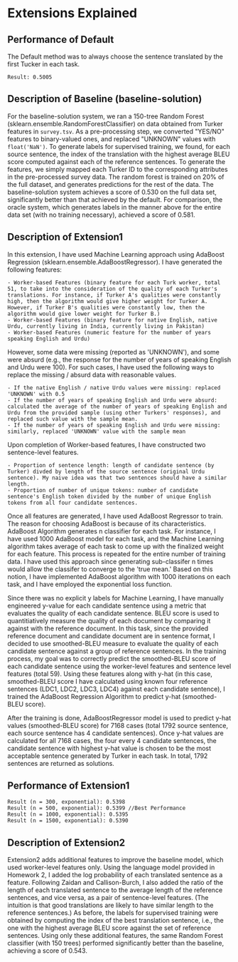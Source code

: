 #  Extensions Explained

## Performance of Default
The Default method was to always choose the sentence translated by the first Tucker in each task.

	Result: 0.5005 		


## Description of Baseline (baseline-solution)
For the baseline-solution system, we ran a 150-tree Random Forest (sklearn.ensemble.RandomForestClassifier) on data obtained from Turker features in `survey.tsv`. As a pre-processing step, we converted "YES/NO" features to binary-valued ones, and replaced "UNKNOWN" values with `float('NaN')`. To generate labels for supervised training, we found, for each source sentence, the index of the translation with the highest average BLEU score computed against each of the reference sentences. To generate the features, we simply mapped each Turker ID to the corresponding attributes in the pre-processed survey data. The random forest is trained on 20% of the full dataset, and generates predictions for the rest of the data. The baseline-solution system achieves a score of 0.530 on the full data set, significantly better than that achieved by the default. For comparison, the oracle system, which generates labels in the manner above for the entire data set (with no training necessary), achieved a score of 0.581.


## Description of Extension1
In this extension, I have used Machine Learning approach using AdaBoost Regression (sklearn.ensemble.AdaBoostRegressor). I have generated the following features: 
	
	- Worker-based Features (binary feature for each Turk worker, total 51, to take into the consideration of the quality of each Turker's translations. For instance, if Turker A's qualities were constantly high, then the algorithm would give higher weight for Turker A. However, if Turker B's qualities were constantly low, then the algorithm would give lower weight for Turker B.)
	- Worker-based Features (binary feature for native English, native Urdu, currently living in India, currently living in Pakistan)
	- Worker-based Features (numeric feature for the number of years speaking English and Urdu)

However, some data were missing (reported as 'UNKNOWN'), and some were absurd (e.g., the response for the number of years of speaking English and Urdu were 100). For such cases, I have used the following ways to replace the missing / absurd data with reasonable values.
	
	- If the native English / native Urdu values were missing: replaced 'UNKNOWN' with 0.5 
	- If the number of years of speaking English and Urdu were absurd: calculated the average of the number of years of speaking English and Urdu from the provided sample (using other Turkers' responses), and replaced such value with the sample mean.
	- If the number of years of speaking English and Urdu were missing: similarly, replaced 'UNKNOWN' value with the sample mean

Upon completion of Worker-based features, I have constructed two sentence-level features. 
	
	- Proportion of sentence length: length of candidate sentence (by Turker) divded by length of the source sentence (original Urdu sentence). My naive idea was that two sentences should have a similar length.
	- Proportion of number of unique tokens: number of candidate sentence's English token divided by the number of unique English tokens from all four candidate sentences.

Once all features are generated, I have used AdaBoost Regressor to train. The reason for choosing AdaBoost is because of its characteristics. AdaBoost Algorithm generates n classifier for each task. For instance, I have used 1000 AdaBoost model for each task, and the Machine Learning algorithm takes average of each task to come up with the finalized weight for each feature. This process is repeated for the entire number of training data. I have used this approach since generating sub-classifer n times would allow the classifer to converge to the 'true mean.' Based on this notion, I have implemented AdaBoost algorithm with 1000 iterations on each task, and I have employed the exponential loss function.

Since there was no explicit y labels for Machine Learning, I have manually engineered y-value for each candidate sentence using a metric that evaluates the quality of each candidate sentence. BLEU score is used to quantitiatively measure the quality of each document by comparing it against with the reference document. In this task, since the provided reference document and candidate document are in sentence format, I decided to use smoothed-BLEU measure to evaluate the quality of each candidate sentence against a group of reference sentences. In the training process, my goal was to correctly predict the smoothed-BLEU score of each candidate sentence using the worker-level features and sentence level features (total 59). Using these features along with y-hat (in this case, smoothed-BLEU score I have calculated using known four reference sentences (LDC1, LDC2, LDC3, LDC4) against each candidate sentence), I trained the AdaBoost Regression Algorithm to predict y-hat (smoothed-BLEU score).

After the training is done, AdaBoostRegressor model is used to predict y-hat values (smoothed-BLEU score) for 7168 cases (total 1792 source sentence, each source sentence has 4 candidate sentences). Once y-hat values are calculated for all 7168 cases, the four every 4 candidate sentences, the candidate sentence with highest y-hat value is chosen to be the most acceptable sentence generated by Turker in each task. In total, 1792 sentences are returned as solutions.


## Performance of Extension1
	
	Result (n = 300, exponential): 0.5398
	Result (n = 500, exponential): 0.5399 //Best Performance
	Result (n = 1000, exponential): 0.5395
	Result (n = 1500, exponential): 0.5390



## Description of Extension2
Extension2 adds additional features to improve the baseline model, which used worker-level features only. Using the language model provided in Homework 2, I added the log probability of each translated sentence as a feature. Following Zaidan and Callison-Burch, I also added the ratio of the length of each translated sentence to the average length of the reference sentences, and vice versa, as a pair of sentence-level features. (The intuition is that good translations are likely to have similar length to the reference sentences.) As before, the labels for supervised training were obtained by computing the index of the best translation sentence, i.e., the one with the highest average BLEU score against the set of reference sentences. Using only these additional features, the same Random Forest classifier (with 150 trees) performed significantly better than the baseline, achieving a score of 0.543.

